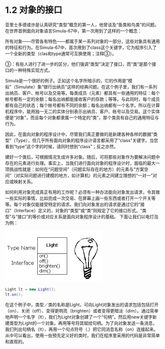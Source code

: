 # 1.2 对象的接口

亚里士多德或许是认真研究“类型”概念的第一人，他曾谈及“鱼类和鸟类”的问题。在世界首例面向对象语言Simula-67中，第一次用到了这样的一个概念：

所有对象——尽管各有特色——都属于某一系列对象的一部分，这些对象具有通用的特征和行为。在Simula-67中，首次用到了class这个关键字，它为程序引入了一个全新的类型（clas和type通常可互换使用；注释③）。

③：有些人进行了进一步的区分，他们强调“类型”决定了接口，而“类”是那个接口的一种特殊实现方式。

Simula是一个很好的例子。正如这个名字所暗示的，它的作用是“模拟”（Simulate）象“银行出纳员”这样的经典问题。在这个例子里，我们有一系列出纳员、客户、帐号以及交易等。每类成员（元素）都具有一些通用的特征：每个帐号都有一定的余额；每名出纳都能接收客户的存款；等等。与此同时，每个成员都有自己的状态；每个帐号都有不同的余额；每名出纳都有一个名字。所以在计算机程序中，能用独一无二的实体分别表示出纳员、客户、帐号以及交易。这个实体便是“对象”，而且每个对象都隶属一个特定的“类”，那个类具有自己的通用特征与行为。

因此，在面向对象的程序设计中，尽管我们真正要做的是新建各种各样的数据“类型”（Type），但几乎所有面向对象的程序设计语言都采用了“class”关键字。当您看到“type”这个字的时候，请同时想到“class”；反之亦然。

建好一个类后，可根据情况生成许多对象。随后，可将那些对象作为要解决问题中存在的元素进行处理。事实上，当我们进行面向对象的程序设计时，面临的最大一项挑战性就是：如何在“问题空间”（问题实际存在的地方）的元素与“方案空间”（对实际问题进行建模的地方，如计算机）的元素之间建立理想的“一对一”对应或映射关系。

如何利用对象完成真正有用的工作呢？必须有一种办法能向对象发出请求，令其做一些实际的事情，比如完成一次交易、在屏幕上画一些东西或者打开一个开关等等。每个对象仅能接受特定的请求。我们向对象发出的请求是通过它的“接口”（Interface）定义的，对象的“类型”或“类”则规定了它的接口形式。“类型”与“接口”的等价或对应关系是面向对象程序设计的基础。
下面让我们以电灯泡为例：

![](../assets/1-1.gif)

```java
Light lt = new Light();
lt.on();
```

在这个例子中，类型／类的名称是Light，可向Light对象发出的请求包括包括打开（on）、关闭（off）、变得更明亮（brighten）或者变得更暗淡（dim）。通过简单地声明一个名字（lt），我们为Light对象创建了一个“句柄”。然后用new关键字新建类型为Light的一个对象。再用等号将其赋给句柄。为了向对象发送一条消息，我们列出句柄名（lt），再用一个句点符号（.）把它同消息名称（on）连接起来。从中可以看出，使用一些预先定义好的类时，我们在程序里采用的代码是非常简单和直观的。
